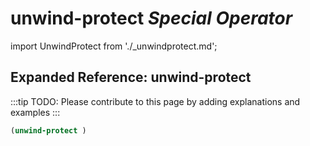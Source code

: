 # **unwind-protect** *Special Operator*

import UnwindProtect from './_unwindprotect.md';

<UnwindProtect />

## Expanded Reference: unwind-protect

:::tip
TODO: Please contribute to this page by adding explanations and examples
:::

```lisp
(unwind-protect )
```
